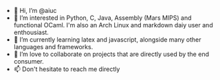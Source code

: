 - 👋 Hi, I’m @aiuc
- 👀 I’m interested in Python, C, Java, Assembly (Mars MIPS) and functional OCaml. I'm also an Arch Linux and markdown daiy user and enthousiast.
- 🌱 I’m currently learning latex and javascript, alongside many other languages and frameworks.
- 💞️ I’m love to collaborate on projects that are directly used by the end consumer.
- 📫 Don't hesitate to reach me directly

<!---
aiuc/aiuc is a ✨ special ✨ repository because its `README.md` (this file) appears on your GitHub profile.
You can click the Preview link to take a look at your changes.
--->
